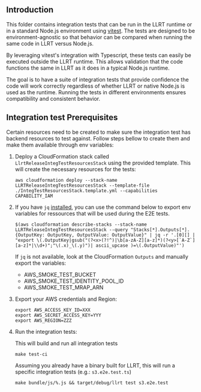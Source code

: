 ## Introduction

This folder contains integration tests that can be run in the LLRT runtime or in
a standard Node.js environment using [vitest](https://vitest.dev/). The tests
are designed to be environment-agnostic so that behavior can be compared when
running the same code in LLRT versus Node.js.

By leveraging vitest's integration with Typescript, these tests can easily be
executed outside the LLRT runtime. This allows validation that the code
functions the same in LLRT as it does in a typical Node.js runtime.

The goal is to have a suite of integration tests that provide confidence the
code will work correctly regardless of whether LLRT or native Node.js is used as
the runtime. Running the tests in different environments ensures compatibility
and consistent behavior.

## Integration test Prerequisites

Certain resources need to be created to make sure the integration test has
backend resources to test against. Follow steps bellow to create them and make
them available through env variables:

1. Deploy a CloudFormation stack called `LlrtReleaseIntegTestResourcesStack`
   using the provided template. This will create the necessary resources for the
   tests:

    ```shell
    aws cloudformation deploy --stack-name LLRTReleaseIntegTestResourcesStack --template-file ./IntegTestResourcesStack.template.yml --capabilities CAPABILITY_IAM
    ```

2. If you have `jq` [installed](https://jqlang.github.io/jq/), you can use the
   command below to export env variables for ressources that will be used during
   the E2E tests.

    ```shell
    $(aws cloudformation describe-stacks --stack-name LLRTReleaseIntegTestResourcesStack --query "Stacks[*].Outputs[*].{OutputKey: OutputKey, OutputValue: OutputValue}" | jq -r '.[0][] | "export \(.OutputKey|gsub("(?<x>(?!^)|\b[a-zA-Z][a-z]*)(?<y>[`A-Z`][a-z]*|\\d+)";"\(.x)_\(.y)")| ascii_upcase )=\(.OutputValue)"')
    ```

    If `jq` is not available, look at the CloudFormation `Outputs` and manually
    export the variables:

    - AWS_SMOKE_TEST_BUCKET
    - AWS_SMOKE_TEST_IDENTITY_POOL_ID
    - AWS_SMOKE_TEST_MRAP_ARN

3. Export your AWS credentials and Region:

    ```shell
    export AWS_ACCESS_KEY_ID=XXX
    export AWS_SECRET_ACCESS_KEY=YYY
    export AWS_REGION=ZZZ
    ```

4. Run the integration tests:

    This will build and run all integration tests

    ```shell
    make test-ci
    ```

    Assuming you already have a binary built for LLRT, this will run a specific
    integration tests (e.g.: `s3.e2e.test.ts`)

    ```shell
    make bundle/js/%.js && target/debug/llrt test s3.e2e.test
    ```
